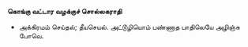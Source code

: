 **கொங்கு வட்டார வழக்குச் சொல்லகராதி**
- அக்கிரமம் செய்தல்; தீயசெயல். அட்டூழியொம் பண்ணாத பாதிலெயே அழிஞ்சு போவெ.

